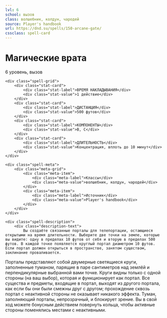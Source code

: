 ```yaml
---
lvl: 6
school: вызов
class: волшебник, колдун, чародей
source: Player's handbook
url: https://dnd.su/spells/150-arcane-gate/
cssclass: spell-card
---
```


<div class="spell-container">
    <div class="spell-header">
        <h1 class="spell-name">Магические врата</h1>
        <div class="spell-level">6 уровень, вызов</div>
    </div>
    
    <div class="spell-grid">
        <div class="stat-card">
            <div class="stat-label">ВРЕМЯ НАКЛАДЫВАНИЯ</div>
            <div class="stat-value">1 действие</div>
        </div>
        <div class="stat-card">
            <div class="stat-label">ДИСТАНЦИЯ</div>
            <div class="stat-value">500 футов</div>
        </div>
        <div class="stat-card">
            <div class="stat-label">КОМПОНЕНТЫ</div>
            <div class="stat-value">В, С</div>
        </div>
        <div class="stat-card">
            <div class="stat-label">ДЛИТЕЛЬНОСТЬ</div>
            <div class="stat-value">Концентрация, вплоть до 10 минут</div>
        </div>
    </div>
    
    <div class="spell-meta">
        <div class="meta-grid">
            <div class="meta-item">
                <div class="meta-label">Классы</div>
                <div class="meta-value">волшебник, колдун, чародей</div>
            </div>
            <div class="meta-item">
                <div class="meta-label">Источник</div>
                <div class="meta-value">Player's handbook</div>
            </div>
        </div>
    </div>
    
    <div class="spell-description">
        <div class="description-text">
            Вы создаёте связанные порталы для телепортации, остающиеся открытыми на время длительности. Выберите две точки на земле, которые вы видите: одну в пределах 10 футов от себя и вторую в пределах 500 футов. В каждой точке появляется круглый портал диаметром 10 футов. Если портал должен открыться в пространстве, занятом существом, заклинание проваливается.
Порталы представляют собой двумерные светящиеся круги, заполненные туманом, парящие в паре сантиметров над землёй и перпендикулярные выбранной вами точке. Круги видны только с одной стороны (на ваш выбор), которая и функционирует как портал.
Все существа и предметы, входящие в портал, выходят из другого портала, как если бы они были смежны друг с другом; прохождение сквозь портал с неактивной стороны не оказывает никакого эффекта. Туман, заполняющий порталы, непрозрачный, и блокирует зрение. Вы в свой ход можете бонусным действием повернуть кольца, чтобы активные стороны поменялись местами с неактивными.
        </div>
    </div>
</div>